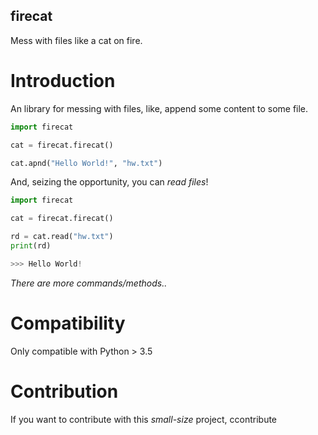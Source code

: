 ## firecat

Mess with files like a cat on fire.


# Introduction
An library for messing with files, like, append some content to some file.
``` python
import firecat

cat = firecat.firecat()

cat.apnd("Hello World!", "hw.txt")
```
And, seizing the opportunity, you can *read files*!
``` python
import firecat

cat = firecat.firecat()

rd = cat.read("hw.txt")
print(rd)
```
``` python
>>> Hello World!
```

*There are more commands/methods..*

# Compatibility
Only compatible with Python > 3.5

# Contribution
If you want to contribute with this *small-size* project, ccontribute
